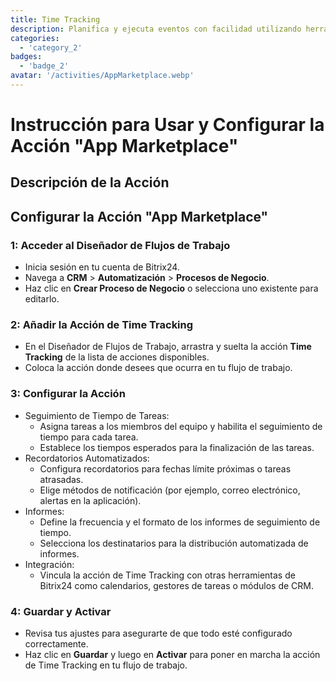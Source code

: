 ```yaml
---
title: Time Tracking
description: Planifica y ejecuta eventos con facilidad utilizando herramientas dedicadas.
categories: 
  - 'category_2'
badges: 
  - 'badge_2'
avatar: '/activities/AppMarketplace.webp'
---
```

# Instrucción para Usar y Configurar la Acción "App Marketplace"

## Descripción de la Acción

## **Configurar la Acción "App Marketplace"**

### 1: Acceder al Diseñador de Flujos de Trabajo
- Inicia sesión en tu cuenta de Bitrix24.
- Navega a **CRM** > **Automatización** > **Procesos de Negocio**.
- Haz clic en **Crear Proceso de Negocio** o selecciona uno existente para editarlo.

### 2: Añadir la Acción de Time Tracking
- En el Diseñador de Flujos de Trabajo, arrastra y suelta la acción **Time Tracking** de la lista de acciones disponibles.
- Coloca la acción donde desees que ocurra en tu flujo de trabajo.

### 3: Configurar la Acción
- Seguimiento de Tiempo de Tareas:
  - Asigna tareas a los miembros del equipo y habilita el seguimiento de tiempo para cada tarea.
  - Establece los tiempos esperados para la finalización de las tareas.
- Recordatorios Automatizados:
  - Configura recordatorios para fechas límite próximas o tareas atrasadas.
  - Elige métodos de notificación (por ejemplo, correo electrónico, alertas en la aplicación).
- Informes:
  - Define la frecuencia y el formato de los informes de seguimiento de tiempo.
  - Selecciona los destinatarios para la distribución automatizada de informes.
- Integración:
  - Vincula la acción de Time Tracking con otras herramientas de Bitrix24 como calendarios, gestores de tareas o módulos de CRM.

### 4: Guardar y Activar
- Revisa tus ajustes para asegurarte de que todo esté configurado correctamente.
- Haz clic en **Guardar** y luego en **Activar** para poner en marcha la acción de Time Tracking en tu flujo de trabajo.